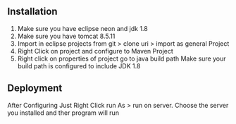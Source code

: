 ## Installation

1. Make sure you have eclipse neon and jdk 1.8 
2. Make sure you have tomcat 8.5.11
3. Import in eclipse projects from git > clone uri > import as general Project
4. Right Click on project and configure to Maven Project
5. Right click on properties of project go to java build path Make sure your build path is configured to include JDK 1.8

## Deployment
After Configuring Just Right Click run As > run on server. Choose the server you installed and ther program will run
   
